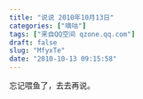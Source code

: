 ```yaml
---
title: "说说 2010年10月13日"
categories: ["嘀咕"]
tags: ["来自QQ空间 qzone.qq.com"]
draft: false
slug: "MfyxTe"
date: "2010-10-13 09:15:58"
---
```


忘记喂鱼了，去去再说。
